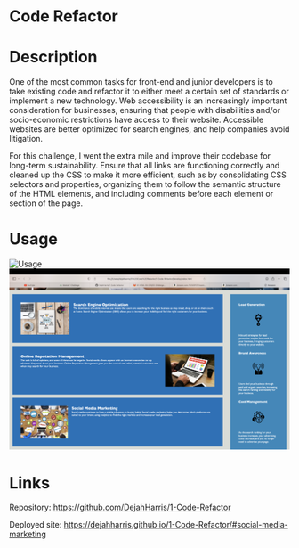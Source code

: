 # Code Refactor

# Description
One of the most common tasks for front-end and junior developers is to take existing code and refactor it to either meet a certain set of standards or implement a new technology. Web accessibility is an increasingly important consideration for businesses, ensuring that people with disabilities and/or socio-economic restrictions have access to their website. Accessible websites are better optimized for search engines, and help companies avoid litigation.

For this challenge, I went the extra mile and improve their codebase for long-term sustainability. Ensure that all links are functioning correctly and cleaned up the CSS to make it more efficient, such as by consolidating CSS selectors and properties, organizing them to follow the semantic structure of the HTML elements, and including comments before each element or section of the page.

# Usage
![Usage](/Develop/Assets/Images/Screenshot%202022-11-11%20at%203.08.37%20PM.png "Screenshot 1")
![Usage](/Develop/Assets/Images/Screenshot%202022-11-11%20at%203.08.46%20PM.png "Screenshot 2")

# Links
Repository: https://github.com/DejahHarris/1-Code-Refactor

Deployed site: https://dejahharris.github.io/1-Code-Refactor/#social-media-marketing

